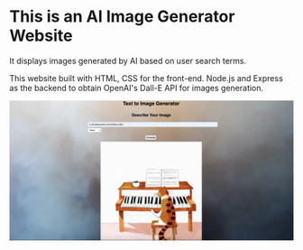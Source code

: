 # This is an AI Image Generator Website

It displays images generated by AI based on user search terms.

This website built with HTML, CSS for the front-end. Node.js and Express as the backend to obtain OpenAI's Dall-E API for images generation.

![Alt text](public/img.png?raw=true "Expense Tracker App")
